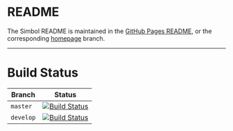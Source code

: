 # README
The Simbol README is maintained in the [GitHub Pages README](https://github.com/schtunt/simbol/blob/gh-pages/README.md), or the corresponding [homepage](http://schtunt.github.io/simbol/) branch.

---

# Build Status

| Branch     | Status |
|------------|--------|
| `master`   | [![Build Status](https://travis-ci.org/schtunt/simbol.png?branch=master)](https://travis-ci.org/schtunt/simbol/branches) |
| `develop`  | [![Build Status](https://travis-ci.org/schtunt/simbol.png?branch=develop)](https://travis-ci.org/schtunt/simbol/branches) |
